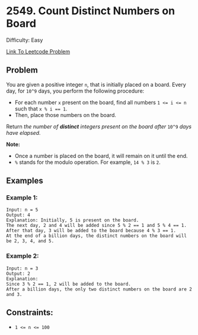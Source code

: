 # 2549. Count Distinct Numbers on Board
Difficulty: Easy

[Link To Leetcode Problem](https://leetcode.com/problems/count-distinct-numbers-on-board/)

## Problem
You are given a positive integer `n`, that is initially placed on a board. Every day, for `10^9` days, you perform the following procedure:

- For each number `x` present on the board, find all numbers `1 <= i <= n` such that `x % i == 1`.
- Then, place those numbers on the board.

Return *the number of **distinct** integers present on the board after* `10^9` *days have elapsed.*

**Note:**
- Once a number is placed on the board, it will remain on it until the end.
- `%` stands for the modulo operation. For example, `14 % 3` is `2`.

## Examples
### Example 1:
```
Input: n = 5
Output: 4
Explanation: Initially, 5 is present on the board. 
The next day, 2 and 4 will be added since 5 % 2 == 1 and 5 % 4 == 1. 
After that day, 3 will be added to the board because 4 % 3 == 1. 
At the end of a billion days, the distinct numbers on the board will be 2, 3, 4, and 5. 
```
### Example 2:
```
Input: n = 3
Output: 2
Explanation: 
Since 3 % 2 == 1, 2 will be added to the board. 
After a billion days, the only two distinct numbers on the board are 2 and 3. 
```

## Constraints:
- `1 <= n <= 100`
